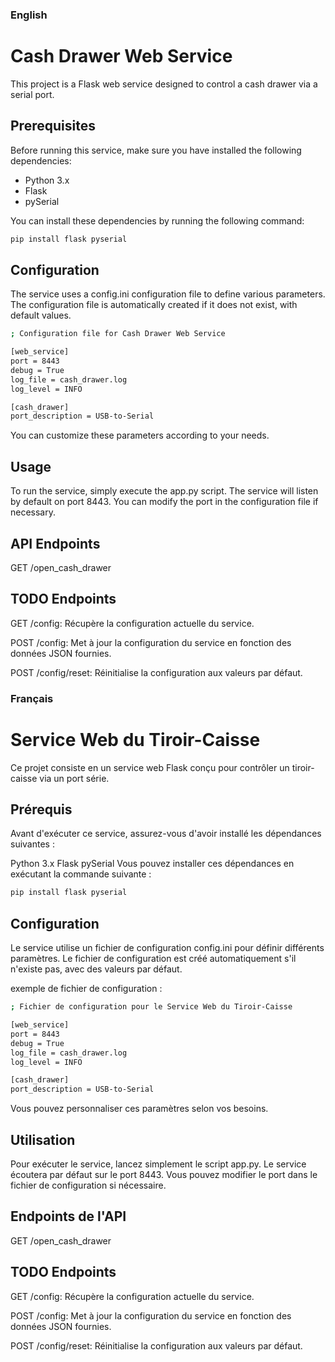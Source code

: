 ### English

# Cash Drawer Web Service

This project is a Flask web service designed to control a cash drawer via a serial port.

## Prerequisites

Before running this service, make sure you have installed the following dependencies:

- Python 3.x
- Flask
- pySerial

You can install these dependencies by running the following command:

```bash
pip install flask pyserial

```

## Configuration
The service uses a config.ini configuration file to define various parameters. The configuration file is automatically created if it does not exist, with default values.

```bash
; Configuration file for Cash Drawer Web Service

[web_service]
port = 8443
debug = True
log_file = cash_drawer.log
log_level = INFO

[cash_drawer]
port_description = USB-to-Serial
```
You can customize these parameters according to your needs.

## Usage
To run the service, simply execute the app.py script. The service will listen by default on port 8443. You can modify the port in the configuration file if necessary.

## API Endpoints

GET /open_cash_drawer

## TODO Endpoints
GET /config: Récupère la configuration actuelle du service.

POST /config: Met à jour la configuration du service en fonction des données JSON fournies.

POST /config/reset: Réinitialise la configuration aux valeurs par défaut.

### Français
# Service Web du Tiroir-Caisse

Ce projet consiste en un service web Flask conçu pour contrôler un tiroir-caisse via un port série.

## Prérequis
Avant d'exécuter ce service, assurez-vous d'avoir installé les dépendances suivantes :

Python 3.x
Flask
pySerial
Vous pouvez installer ces dépendances en exécutant la commande suivante :

```bash
pip install flask pyserial
```

## Configuration
Le service utilise un fichier de configuration config.ini pour définir différents paramètres. Le fichier de configuration est créé automatiquement s'il n'existe pas, avec des valeurs par défaut.

exemple de fichier de configuration :

```bash
; Fichier de configuration pour le Service Web du Tiroir-Caisse

[web_service]
port = 8443
debug = True
log_file = cash_drawer.log
log_level = INFO

[cash_drawer]
port_description = USB-to-Serial
```
Vous pouvez personnaliser ces paramètres selon vos besoins.

## Utilisation
Pour exécuter le service, lancez simplement le script app.py. Le service écoutera par défaut sur le port 8443. Vous pouvez modifier le port dans le fichier de configuration si nécessaire.

## Endpoints de l'API
GET /open_cash_drawer

## TODO Endpoints
GET /config: Récupère la configuration actuelle du service.

POST /config: Met à jour la configuration du service en fonction des données JSON fournies.

POST /config/reset: Réinitialise la configuration aux valeurs par défaut.
